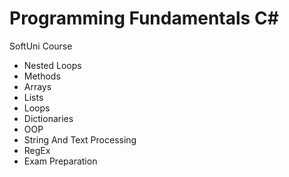 <head>
<style>
	background-color: #ffe6cc;
</style>
</head>


<h1>Programming Fundamentals C#</h1>

SoftUni Course

<ul>
	<li>Nested Loops</li>
	<li>Methods</li>
	<li>Arrays</li>
	<li>Lists</li>
	<li>Loops</li>
	<li>Dictionaries</li>
	<li>OOP</li>
	<li>String And Text Processing</li>
	<li>RegEx</li>
	<li>Exam Preparation</li>
</ul>
